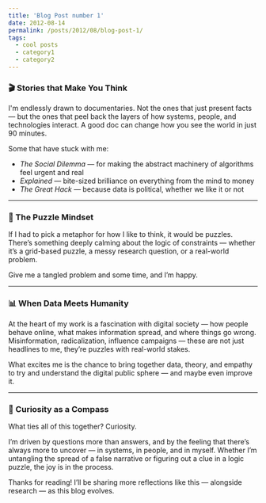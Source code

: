 ```yaml
---
title: 'Blog Post number 1'
date: 2012-08-14
permalink: /posts/2012/08/blog-post-1/
tags:
  - cool posts
  - category1
  - category2
---
```


### 🎬 Stories that Make You Think

I'm endlessly drawn to documentaries. Not the ones that just present facts — but the ones that peel back the layers of how systems, people, and technologies interact. A good doc can change how you see the world in just 90 minutes.

Some that have stuck with me:
- *The Social Dilemma* — for making the abstract machinery of algorithms feel urgent and real
- *Explained* — bite-sized brilliance on everything from the mind to money
- *The Great Hack* — because data is political, whether we like it or not

---

### 🧩 The Puzzle Mindset

If I had to pick a metaphor for how I like to think, it would be puzzles. There’s something deeply calming about the logic of constraints — whether it’s a grid-based puzzle, a messy research question, or a real-world problem.

Give me a tangled problem and some time, and I’m happy.

---

### 📊 When Data Meets Humanity

At the heart of my work is a fascination with digital society — how people behave online, what makes information spread, and where things go wrong. Misinformation, radicalization, influence campaigns — these are not just headlines to me, they’re puzzles with real-world stakes.

What excites me is the chance to bring together data, theory, and empathy to try and understand the digital public sphere — and maybe even improve it.

---

### 🌌 Curiosity as a Compass

What ties all of this together? Curiosity.

I’m driven by questions more than answers, and by the feeling that there’s always more to uncover — in systems, in people, and in myself. Whether I’m untangling the spread of a false narrative or figuring out a clue in a logic puzzle, the joy is in the process.

Thanks for reading! I’ll be sharing more reflections like this — alongside research — as this blog evolves.
